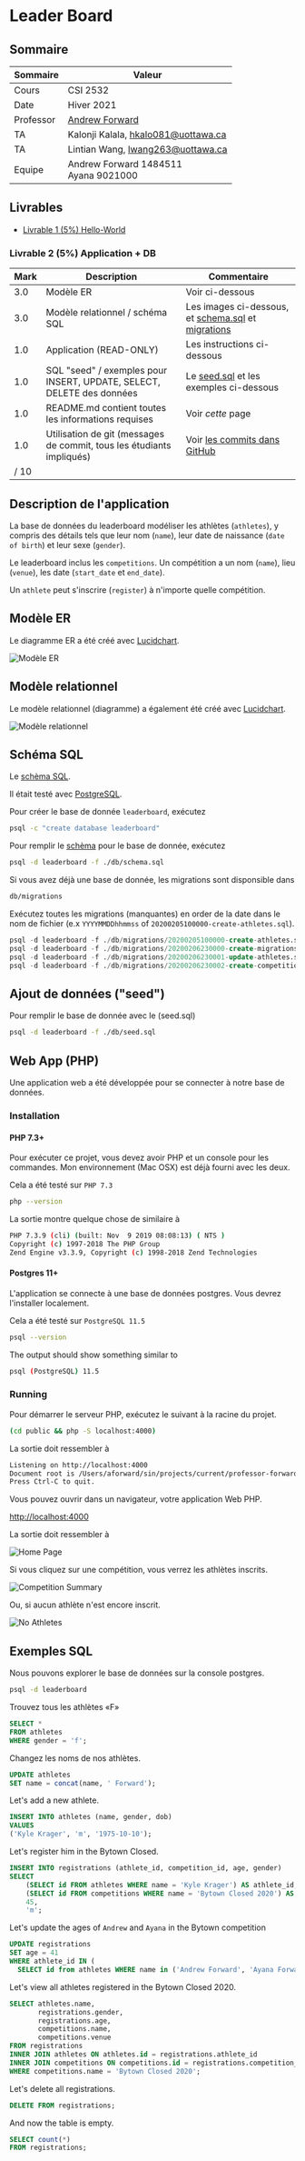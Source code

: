 # Leader Board

## Sommaire

| Sommaire | Valeur |
| --- | --- |
| Cours | CSI 2532 |
| Date | Hiver 2021 |
| Professor | [Andrew Forward](aforward@uottawa.ca) |
| TA | Kalonji Kalala, hkalo081@uottawa.ca |
| TA | Lintian Wang, lwang263@uottawa.ca |
| Equipe | Andrew Forward 1484511<br>Ayana 9021000 |

## Livrables

* [Livrable 1 (5%) Hello-World](deliverable1.fr.md)

### Livrable 2 (5%) Application + DB

| Mark | Description | Commentaire |
| --- | --- | --- |
| 3.0 | Modèle ER | Voir ci-dessous |
| 3.0 | Modèle relationnel / schéma SQL | Les images ci-dessous, et [schema.sql](db/schema.sql) et [migrations](db/migrations) |
| 1.0 | Application (READ-ONLY) | Les instructions ci-dessous |
| 1.0 | SQL "seed" / exemples pour INSERT, UPDATE, SELECT, DELETE des données | Le [seed.sql](seed.sql) et les exemples ci-dessous |
| 1.0 | README.md contient toutes les informations requises | Voir _cette_ page |
| 1.0 | Utilisation de git (messages de commit, tous les étudiants impliqués) | Voir [les commits dans GitHub](https://github.com/professor-forward/leaderboard/commits/main) |
| / 10 | |


## Description de l'application

La base de données du leaderboard modéliser les athlètes (`athletes`), y compris
des détails tels que leur nom (`name`), leur date de naissance
(`date of birth`) et leur sexe (`gender`).

Le leaderboard inclus les `competitions`. Un compétition a un nom (`name`),
lieu (`venue`), les date (`start_date` et `end_date`).

Un `athlete` peut s'inscrire (`register`) à n'importe quelle compétition.

## Modèle ER

Le diagramme ER a été créé avec [Lucidchart](/lucidchart.md).

![Modèle ER](assets/ErModel.png)

## Modèle relationnel

Le modèle relationnel (diagramme) a également été créé avec [Lucidchart](/lucidchart.md).

![Modèle relationnel](assets/RelationalModel.png)

## Schéma SQL

Le [schèma SQL](db/schema.sql).

Il était testé avec [PostgreSQL](https://www.postgresql.org/).

Pour créer le base de donnée `leaderboard`, exécutez

```bash
psql -c "create database leaderboard"
```

Pour remplir le [schèma](db/schema.sql) pour le base de donnée, exécutez

```bash
psql -d leaderboard -f ./db/schema.sql
```

Si vous avez déjà une base de donnée, les migrations sont disponsible dans

```bash
db/migrations
```

Exécutez toutes les migrations (manquantes) en order de la date dans le
nom de fichier (e.x `YYYYMMDDhhmmss` of `20200205100000-create-athletes.sql`).

```sql
psql -d leaderboard -f ./db/migrations/20200205100000-create-athletes.sql
psql -d leaderboard -f ./db/migrations/20200206230000-create-migrations.sql
psql -d leaderboard -f ./db/migrations/20200206230001-update-athletes.sql
psql -d leaderboard -f ./db/migrations/20200206230002-create-competitions.sql
```

## Ajout de données ("seed")

Pour remplir le base de donnée avec le (seed.sql)

```bash
psql -d leaderboard -f ./db/seed.sql
```

## Web App (PHP)

Une application web a été développée pour se
connecter à notre base de données.

### Installation

#### PHP 7.3+

Pour exécuter ce projet, vous devez avoir PHP et un console pour les commandes.
Mon environnement (Mac OSX) est déjà fourni avec les deux.

Cela a été testé sur `PHP 7.3`

```bash
php --version
```

La sortie montre quelque chose de similaire à

```bash
PHP 7.3.9 (cli) (built: Nov  9 2019 08:08:13) ( NTS )
Copyright (c) 1997-2018 The PHP Group
Zend Engine v3.3.9, Copyright (c) 1998-2018 Zend Technologies
```

#### Postgres 11+

L'application se connecte à une base de données postgres.
Vous devrez l'installer localement.

Cela a été testé sur `PostgreSQL 11.5`

```bash
psql --version
```

The output should show something similar to

```bash
psql (PostgreSQL) 11.5
```


### Running

Pour démarrer le serveur PHP, exécutez le suivant à
la racine du projet.

```bash
(cd public && php -S localhost:4000)
```

La sortie doit ressembler à

```bash
Listening on http://localhost:4000
Document root is /Users/aforward/sin/projects/current/professor-forward/phpapp/public
Press Ctrl-C to quit.
```

Vous pouvez ouvrir dans un navigateur, votre application Web PHP.

[http://localhost:4000](http://localhost:4000)

La sortie doit ressembler à

![Home Page](assets/homepage.png)

Si vous cliquez sur une compétition, vous verrez les athlètes inscrits.

![Competition Summary](assets/competitions.png)

Ou, si aucun athlète n'est encore inscrit.

![No Athletes](assets/competition_no_athletes.png)

## Exemples SQL

Nous pouvons explorer le base de données sur la console postgres.

```bash
psql -d leaderboard
```

Trouvez tous les athlètes «F»

```sql
SELECT *
FROM athletes
WHERE gender = 'f';
```

Changez les noms de nos athlètes.

```sql
UPDATE athletes
SET name = concat(name, ' Forward');
```

Let's add a new athlete.

```sql
INSERT INTO athletes (name, gender, dob)
VALUES
('Kyle Krager', 'm', '1975-10-10');
```

Let's register him in the Bytown Closed.

```sql
INSERT INTO registrations (athlete_id, competition_id, age, gender)
SELECT
    (SELECT id FROM athletes WHERE name = 'Kyle Krager') AS athlete_id,
    (SELECT id FROM competitions WHERE name = 'Bytown Closed 2020') AS competition_id,
    45,
    'm';
```

Let's update the ages of `Andrew` and `Ayana` in the Bytown competition

```sql
UPDATE registrations
SET age = 41
WHERE athlete_id IN (
  SELECT id from athletes WHERE name in ('Andrew Forward', 'Ayana Forward'));
```

Let's view all athletes registered in the Bytown Closed 2020.

```sql
SELECT athletes.name,
       registrations.gender,
       registrations.age,
       competitions.name,
       competitions.venue
FROM registrations
INNER JOIN athletes ON athletes.id = registrations.athlete_id
INNER JOIN competitions ON competitions.id = registrations.competition_id
WHERE competitions.name = 'Bytown Closed 2020';
```

Let's delete all registrations.

```sql
DELETE FROM registrations;
```

And now the table is empty.

```sql
SELECT count(*)
FROM registrations;
```
